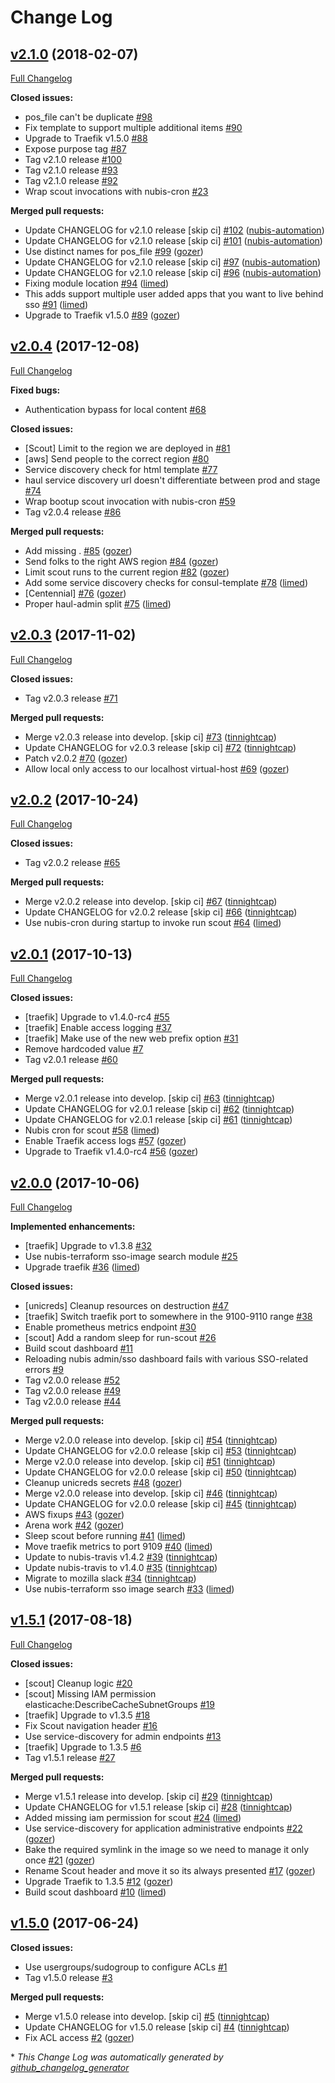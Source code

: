 # Change Log

## [v2.1.0](https://github.com/nubisproject/nubis-sso/tree/v2.1.0) (2018-02-07)
[Full Changelog](https://github.com/nubisproject/nubis-sso/compare/v2.0.4...v2.1.0)

**Closed issues:**

- pos\_file can't be duplicate [\#98](https://github.com/nubisproject/nubis-sso/issues/98)
- Fix template to support multiple additional items [\#90](https://github.com/nubisproject/nubis-sso/issues/90)
- Upgrade to Traefik v1.5.0 [\#88](https://github.com/nubisproject/nubis-sso/issues/88)
- Expose purpose tag [\#87](https://github.com/nubisproject/nubis-sso/issues/87)
- Tag v2.1.0 release [\#100](https://github.com/nubisproject/nubis-sso/issues/100)
- Tag v2.1.0 release [\#93](https://github.com/nubisproject/nubis-sso/issues/93)
- Tag v2.1.0 release [\#92](https://github.com/nubisproject/nubis-sso/issues/92)
- Wrap scout invocations with nubis-cron [\#23](https://github.com/nubisproject/nubis-sso/issues/23)

**Merged pull requests:**

- Update CHANGELOG for v2.1.0 release \[skip ci\] [\#102](https://github.com/nubisproject/nubis-sso/pull/102) ([nubis-automation](https://github.com/nubis-automation))
- Update CHANGELOG for v2.1.0 release \[skip ci\] [\#101](https://github.com/nubisproject/nubis-sso/pull/101) ([nubis-automation](https://github.com/nubis-automation))
- Use distinct names for pos\_file [\#99](https://github.com/nubisproject/nubis-sso/pull/99) ([gozer](https://github.com/gozer))
- Update CHANGELOG for v2.1.0 release \[skip ci\] [\#97](https://github.com/nubisproject/nubis-sso/pull/97) ([nubis-automation](https://github.com/nubis-automation))
- Update CHANGELOG for v2.1.0 release \[skip ci\] [\#96](https://github.com/nubisproject/nubis-sso/pull/96) ([nubis-automation](https://github.com/nubis-automation))
- Fixing module location [\#94](https://github.com/nubisproject/nubis-sso/pull/94) ([limed](https://github.com/limed))
- This adds support multiple user added apps that you want to live behind sso [\#91](https://github.com/nubisproject/nubis-sso/pull/91) ([limed](https://github.com/limed))
- Upgrade to Traefik v1.5.0 [\#89](https://github.com/nubisproject/nubis-sso/pull/89) ([gozer](https://github.com/gozer))

## [v2.0.4](https://github.com/nubisproject/nubis-sso/tree/v2.0.4) (2017-12-08)
[Full Changelog](https://github.com/nubisproject/nubis-sso/compare/v2.0.3...v2.0.4)

**Fixed bugs:**

- Authentication bypass for local content [\#68](https://github.com/nubisproject/nubis-sso/issues/68)

**Closed issues:**

- \[Scout\] Limit to the region we are deployed in [\#81](https://github.com/nubisproject/nubis-sso/issues/81)
- \[aws\] Send people to the correct region [\#80](https://github.com/nubisproject/nubis-sso/issues/80)
- Service discovery check for html template [\#77](https://github.com/nubisproject/nubis-sso/issues/77)
- haul service discovery url doesn't differentiate between prod and stage [\#74](https://github.com/nubisproject/nubis-sso/issues/74)
- Wrap bootup scout invocation with nubis-cron [\#59](https://github.com/nubisproject/nubis-sso/issues/59)
- Tag v2.0.4 release [\#86](https://github.com/nubisproject/nubis-sso/issues/86)

**Merged pull requests:**

- Add missing . [\#85](https://github.com/nubisproject/nubis-sso/pull/85) ([gozer](https://github.com/gozer))
- Send folks to the right AWS region [\#84](https://github.com/nubisproject/nubis-sso/pull/84) ([gozer](https://github.com/gozer))
- Limit scout runs to the current region [\#82](https://github.com/nubisproject/nubis-sso/pull/82) ([gozer](https://github.com/gozer))
- Add some service discovery checks for consul-template [\#78](https://github.com/nubisproject/nubis-sso/pull/78) ([limed](https://github.com/limed))
- \[Centennial\] [\#76](https://github.com/nubisproject/nubis-sso/pull/76) ([gozer](https://github.com/gozer))
- Proper haul-admin split [\#75](https://github.com/nubisproject/nubis-sso/pull/75) ([limed](https://github.com/limed))

## [v2.0.3](https://github.com/nubisproject/nubis-sso/tree/v2.0.3) (2017-11-02)
[Full Changelog](https://github.com/nubisproject/nubis-sso/compare/v2.0.2...v2.0.3)

**Closed issues:**

- Tag v2.0.3 release [\#71](https://github.com/nubisproject/nubis-sso/issues/71)

**Merged pull requests:**

- Merge v2.0.3 release into develop. \[skip ci\] [\#73](https://github.com/nubisproject/nubis-sso/pull/73) ([tinnightcap](https://github.com/tinnightcap))
- Update CHANGELOG for v2.0.3 release \[skip ci\] [\#72](https://github.com/nubisproject/nubis-sso/pull/72) ([tinnightcap](https://github.com/tinnightcap))
- Patch v2.0.2 [\#70](https://github.com/nubisproject/nubis-sso/pull/70) ([gozer](https://github.com/gozer))
- Allow local only access to our localhost virtual-host [\#69](https://github.com/nubisproject/nubis-sso/pull/69) ([gozer](https://github.com/gozer))

## [v2.0.2](https://github.com/nubisproject/nubis-sso/tree/v2.0.2) (2017-10-24)
[Full Changelog](https://github.com/nubisproject/nubis-sso/compare/v2.0.1...v2.0.2)

**Closed issues:**

- Tag v2.0.2 release [\#65](https://github.com/nubisproject/nubis-sso/issues/65)

**Merged pull requests:**

- Merge v2.0.2 release into develop. \[skip ci\] [\#67](https://github.com/nubisproject/nubis-sso/pull/67) ([tinnightcap](https://github.com/tinnightcap))
- Update CHANGELOG for v2.0.2 release \[skip ci\] [\#66](https://github.com/nubisproject/nubis-sso/pull/66) ([tinnightcap](https://github.com/tinnightcap))
- Use nubis-cron during startup to invoke run scout [\#64](https://github.com/nubisproject/nubis-sso/pull/64) ([limed](https://github.com/limed))

## [v2.0.1](https://github.com/nubisproject/nubis-sso/tree/v2.0.1) (2017-10-13)
[Full Changelog](https://github.com/nubisproject/nubis-sso/compare/v2.0.0...v2.0.1)

**Closed issues:**

- \[traefik\] Upgrade to v1.4.0-rc4 [\#55](https://github.com/nubisproject/nubis-sso/issues/55)
- \[traefik\] Enable access logging [\#37](https://github.com/nubisproject/nubis-sso/issues/37)
- \[traefik\] Make use of the new web prefix option [\#31](https://github.com/nubisproject/nubis-sso/issues/31)
- Remove hardcoded value [\#7](https://github.com/nubisproject/nubis-sso/issues/7)
- Tag v2.0.1 release [\#60](https://github.com/nubisproject/nubis-sso/issues/60)

**Merged pull requests:**

- Merge v2.0.1 release into develop. \[skip ci\] [\#63](https://github.com/nubisproject/nubis-sso/pull/63) ([tinnightcap](https://github.com/tinnightcap))
- Update CHANGELOG for v2.0.1 release \[skip ci\] [\#62](https://github.com/nubisproject/nubis-sso/pull/62) ([tinnightcap](https://github.com/tinnightcap))
- Update CHANGELOG for v2.0.1 release \[skip ci\] [\#61](https://github.com/nubisproject/nubis-sso/pull/61) ([tinnightcap](https://github.com/tinnightcap))
- Nubis cron for scout [\#58](https://github.com/nubisproject/nubis-sso/pull/58) ([limed](https://github.com/limed))
- Enable Traefik access logs [\#57](https://github.com/nubisproject/nubis-sso/pull/57) ([gozer](https://github.com/gozer))
- Upgrade to Traefik v1.4.0-rc4 [\#56](https://github.com/nubisproject/nubis-sso/pull/56) ([gozer](https://github.com/gozer))

## [v2.0.0](https://github.com/nubisproject/nubis-sso/tree/v2.0.0) (2017-10-06)
[Full Changelog](https://github.com/nubisproject/nubis-sso/compare/v1.5.1...v2.0.0)

**Implemented enhancements:**

- \[traefik\] Upgrade to v1.3.8 [\#32](https://github.com/nubisproject/nubis-sso/issues/32)
- Use nubis-terraform sso-image search module [\#25](https://github.com/nubisproject/nubis-sso/issues/25)
- Upgrade traefik [\#36](https://github.com/nubisproject/nubis-sso/pull/36) ([limed](https://github.com/limed))

**Closed issues:**

- \[unicreds\] Cleanup resources on destruction [\#47](https://github.com/nubisproject/nubis-sso/issues/47)
- \[traefik\] Switch traefik port to somewhere in the 9100-9110 range [\#38](https://github.com/nubisproject/nubis-sso/issues/38)
- Enable prometheus metrics endpoint [\#30](https://github.com/nubisproject/nubis-sso/issues/30)
- \[scout\] Add a random sleep for run-scout [\#26](https://github.com/nubisproject/nubis-sso/issues/26)
- Build scout dashboard [\#11](https://github.com/nubisproject/nubis-sso/issues/11)
- Reloading nubis admin/sso dashboard fails with various SSO-related errors [\#9](https://github.com/nubisproject/nubis-sso/issues/9)
- Tag v2.0.0 release [\#52](https://github.com/nubisproject/nubis-sso/issues/52)
- Tag v2.0.0 release [\#49](https://github.com/nubisproject/nubis-sso/issues/49)
- Tag v2.0.0 release [\#44](https://github.com/nubisproject/nubis-sso/issues/44)

**Merged pull requests:**

- Merge v2.0.0 release into develop. \[skip ci\] [\#54](https://github.com/nubisproject/nubis-sso/pull/54) ([tinnightcap](https://github.com/tinnightcap))
- Update CHANGELOG for v2.0.0 release \[skip ci\] [\#53](https://github.com/nubisproject/nubis-sso/pull/53) ([tinnightcap](https://github.com/tinnightcap))
- Merge v2.0.0 release into develop. \[skip ci\] [\#51](https://github.com/nubisproject/nubis-sso/pull/51) ([tinnightcap](https://github.com/tinnightcap))
- Update CHANGELOG for v2.0.0 release \[skip ci\] [\#50](https://github.com/nubisproject/nubis-sso/pull/50) ([tinnightcap](https://github.com/tinnightcap))
- Cleanup unicreds secrets [\#48](https://github.com/nubisproject/nubis-sso/pull/48) ([gozer](https://github.com/gozer))
- Merge v2.0.0 release into develop. \[skip ci\] [\#46](https://github.com/nubisproject/nubis-sso/pull/46) ([tinnightcap](https://github.com/tinnightcap))
- Update CHANGELOG for v2.0.0 release \[skip ci\] [\#45](https://github.com/nubisproject/nubis-sso/pull/45) ([tinnightcap](https://github.com/tinnightcap))
- AWS fixups [\#43](https://github.com/nubisproject/nubis-sso/pull/43) ([gozer](https://github.com/gozer))
- Arena work [\#42](https://github.com/nubisproject/nubis-sso/pull/42) ([gozer](https://github.com/gozer))
- Sleep scout before running [\#41](https://github.com/nubisproject/nubis-sso/pull/41) ([limed](https://github.com/limed))
- Move traefik metrics to port 9109 [\#40](https://github.com/nubisproject/nubis-sso/pull/40) ([limed](https://github.com/limed))
- Update to nubis-travis v1.4.2 [\#39](https://github.com/nubisproject/nubis-sso/pull/39) ([tinnightcap](https://github.com/tinnightcap))
- Update nubis-travis to v1.4.0 [\#35](https://github.com/nubisproject/nubis-sso/pull/35) ([tinnightcap](https://github.com/tinnightcap))
- Migrate to mozilla slack [\#34](https://github.com/nubisproject/nubis-sso/pull/34) ([tinnightcap](https://github.com/tinnightcap))
- Use nubis-terraform sso image search [\#33](https://github.com/nubisproject/nubis-sso/pull/33) ([limed](https://github.com/limed))

## [v1.5.1](https://github.com/nubisproject/nubis-sso/tree/v1.5.1) (2017-08-18)
[Full Changelog](https://github.com/nubisproject/nubis-sso/compare/v1.5.0...v1.5.1)

**Closed issues:**

- \[scout\] Cleanup logic [\#20](https://github.com/nubisproject/nubis-sso/issues/20)
- \[scout\] Missing IAM permission elasticache:DescribeCacheSubnetGroups [\#19](https://github.com/nubisproject/nubis-sso/issues/19)
- \[traefik\] Upgrade to v1.3.5 [\#18](https://github.com/nubisproject/nubis-sso/issues/18)
- Fix Scout navigation header [\#16](https://github.com/nubisproject/nubis-sso/issues/16)
- Use service-discovery for admin endpoints [\#13](https://github.com/nubisproject/nubis-sso/issues/13)
- \[traefik\] Upgrade to 1.3.5 [\#6](https://github.com/nubisproject/nubis-sso/issues/6)
- Tag v1.5.1 release [\#27](https://github.com/nubisproject/nubis-sso/issues/27)

**Merged pull requests:**

- Merge v1.5.1 release into develop. \[skip ci\] [\#29](https://github.com/nubisproject/nubis-sso/pull/29) ([tinnightcap](https://github.com/tinnightcap))
- Update CHANGELOG for v1.5.1 release \[skip ci\] [\#28](https://github.com/nubisproject/nubis-sso/pull/28) ([tinnightcap](https://github.com/tinnightcap))
- Added missing iam permission for scout [\#24](https://github.com/nubisproject/nubis-sso/pull/24) ([limed](https://github.com/limed))
- Use service-discovery for application administrative endpoints [\#22](https://github.com/nubisproject/nubis-sso/pull/22) ([gozer](https://github.com/gozer))
- Bake the required symlink in the image so we need to manage it only once [\#21](https://github.com/nubisproject/nubis-sso/pull/21) ([gozer](https://github.com/gozer))
- Rename Scout header and move it so its always presented [\#17](https://github.com/nubisproject/nubis-sso/pull/17) ([gozer](https://github.com/gozer))
- Upgrade Traefik to 1.3.5 [\#12](https://github.com/nubisproject/nubis-sso/pull/12) ([gozer](https://github.com/gozer))
- Build scout dashboard [\#10](https://github.com/nubisproject/nubis-sso/pull/10) ([limed](https://github.com/limed))

## [v1.5.0](https://github.com/nubisproject/nubis-sso/tree/v1.5.0) (2017-06-24)
**Closed issues:**

- Use usergroups/sudogroup to configure ACLs [\#1](https://github.com/nubisproject/nubis-sso/issues/1)
- Tag v1.5.0 release [\#3](https://github.com/nubisproject/nubis-sso/issues/3)

**Merged pull requests:**

- Merge v1.5.0 release into develop. \[skip ci\] [\#5](https://github.com/nubisproject/nubis-sso/pull/5) ([tinnightcap](https://github.com/tinnightcap))
- Update CHANGELOG for v1.5.0 release \[skip ci\] [\#4](https://github.com/nubisproject/nubis-sso/pull/4) ([tinnightcap](https://github.com/tinnightcap))
- Fix ACL access [\#2](https://github.com/nubisproject/nubis-sso/pull/2) ([gozer](https://github.com/gozer))



\* *This Change Log was automatically generated by [github_changelog_generator](https://github.com/skywinder/Github-Changelog-Generator)*